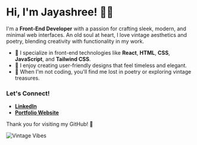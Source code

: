 # Hi, I'm Jayashree! 🌸✨  

I'm a **Front-End Developer** with a passion for crafting sleek, modern, and minimal web interfaces. An old soul at heart, I love vintage aesthetics and poetry, blending creativity with functionality in my work.  

- 🌟 I specialize in front-end technologies like **React**, **HTML**, **CSS**, **JavaScript**, and **Tailwind CSS**.  
- 🎨 I enjoy creating user-friendly designs that feel timeless and elegant.  
- 📜 When I'm not coding, you'll find me lost in poetry or exploring vintage treasures.  

### Let's Connect!  
- [**LinkedIn**](https://linkedin.com/in/your-linkedin-profile)  
- [**Portfolio Website**](https://your-portfolio-link.com)  

Thank you for visiting my GitHub! 🌼  

![Vintage Vibes](https://media4.giphy.com/media/v1.Y2lkPTc5MGI3NjExZ2RuN2hzZzQ4OGVjMWZwNXA5c2FxOTl4dXgxY3htN3B3azJib2c2dCZlcD12MV9pbnRlcm5hbF9naWZfYnlfaWQmY3Q9Zw/W62Cg8rUyhRwk/giphy.gif)
